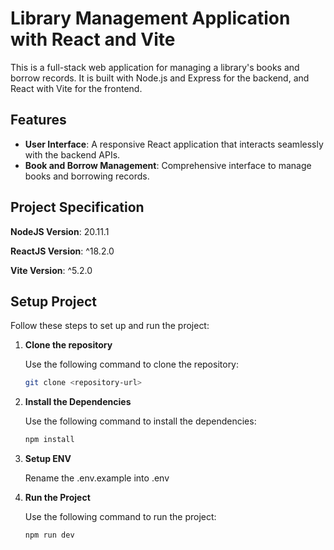 # Library Management Application with React and Vite

This is a full-stack web application for managing a library's books and borrow records. It is built with Node.js and Express for the backend, and React with Vite for the frontend.

## Features

- **User Interface**: A responsive React application that interacts seamlessly with the backend APIs.
- **Book and Borrow Management**: Comprehensive interface to manage books and borrowing records.

## Project Specification

**NodeJS Version**: 20.11.1

**ReactJS Version**: ^18.2.0

**Vite Version**: ^5.2.0

## Setup Project

Follow these steps to set up and run the project:

1. **Clone the repository**

   Use the following command to clone the repository:

   ```bash
   git clone <repository-url>

2. **Install the Dependencies**

   Use the following command to install the dependencies:

   ```bash
   npm install

3. **Setup ENV**

   Rename the .env.example into .env

4. **Run the Project**

   Use the following command to run the project:

   ```bash
   npm run dev
